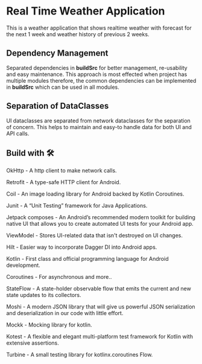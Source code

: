 # Real Time Weather Application
This is a weather application that shows realtime weather with forecast for the next 1 week and 
weather history of previous 2 weeks.

## Dependency Management

Separated dependencies in **buildSrc** for better management, re-usability and easy maintenance. 
This approach is most effected when project has multiple modules therefore, the common dependencies 
can be implemented in **buildSrc** which can be used in all modules.

## Separation of DataClasses

UI dataclasses are separated from network dataclasses for the separation of concern.
This helps to maintain and easy-to handle data for both UI and API calls.

## Build with 🛠

OkHttp - A http client to make network calls.

Retrofit - A type-safe HTTP client for Android.

Coil - An image loading library for Android backed by Kotlin Coroutines.

Junit - A “Unit Testing” framework for Java Applications.

Jetpack composes - An Android’s recommended modern toolkit for building native UI that allows you to create automated UI tests for your Android app.

ViewModel - Stores UI-related data that isn't destroyed on UI changes.

Hilt - Easier way to incorporate Dagger DI into Android apps.

Kotlin - First class and official programming language for Android development.

Coroutines - For asynchronous and more..

StateFlow - A state-holder observable flow that emits the current and new state updates to its collectors.

Moshi - A modern JSON library that will give us powerful JSON serialization and deserialization in our code with little effort.

Mockk - Mocking library for kotlin.

Kotest - A flexible and elegant multi-platform test framework for Kotlin with extensive assertions.

Turbine - A small testing library for kotlinx.coroutines Flow.